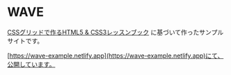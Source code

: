 WAVE
===========================================

[CSSグリッドで作るHTML5 & CSS3レッスンブック](https://www.amazon.co.jp/dp/4802611897/) に基づいて作ったサンプルサイトです。

[https://wave-example.netlify.app](https://wave-example.netlify.app)にて、公開しています。
